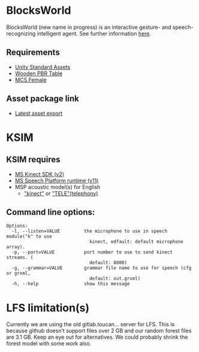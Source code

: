 # BlocksWorld
BlocksWorld (new name in progress) is an interactive gesture- and speech-recognizing intelligent agent. See further information [here](https://www.cs.colostate.edu/~draper/CwC.php).

## Requirements
- [Unity Standard Assets](https://assetstore.unity.com/packages/essentials/asset-packs/standard-assets-32351)
- [Wooden PBR Table](https://assetstore.unity.com/packages/3d/props/wooden-pbr-table-112005)
- [MCS Female](https://assetstore.unity.com/packages/3d/characters/humanoids/mcs-female-45807)

## Asset package link
- [Latest asset export](https://drive.google.com/drive/folders/1TwdqCKDnCHP8_7xpAcJHa8Sve7za8JQu?usp=sharing)

# KSIM
## KSIM requires 
* [MS Kinect SDK (v2)](https://www.microsoft.com/en-us/download/details.aspx?id=44561)
* [MS Speech Platform runtime (v11)](https://www.microsoft.com/en-us/download/details.aspx?id=27225)
* MSP acoustic model(s) for English 
    * ["kinect"](https://www.microsoft.com/en-us/download/details.aspx?id=34809) or ["TELE"(telephony)](https://www.microsoft.com/en-us/download/details.aspx?id=27224) 

## Command line options: 
```
Options:
  -l, --listen=VALUE         the microphone to use in speech module("k" to use
                               kinect, edfault: default microphone array).
  -p, --port=VALUE           port number to use to send kinect streams. (
                               default: 8000)
  -g, --grammar=VALUE        grammar file name to use for speech (cfg or grxml,
                               default: out.grxml)
  -h, --help                 show this message
```

# LFS limitation(s)
Currently we are using the old gitlab.toucan... server for LFS. This is because github doesn't support files over 2 GB and our random forest files are 3.1 GB. Keep an eye out for alternatives. We could probably shrink the forest model with some work also.
